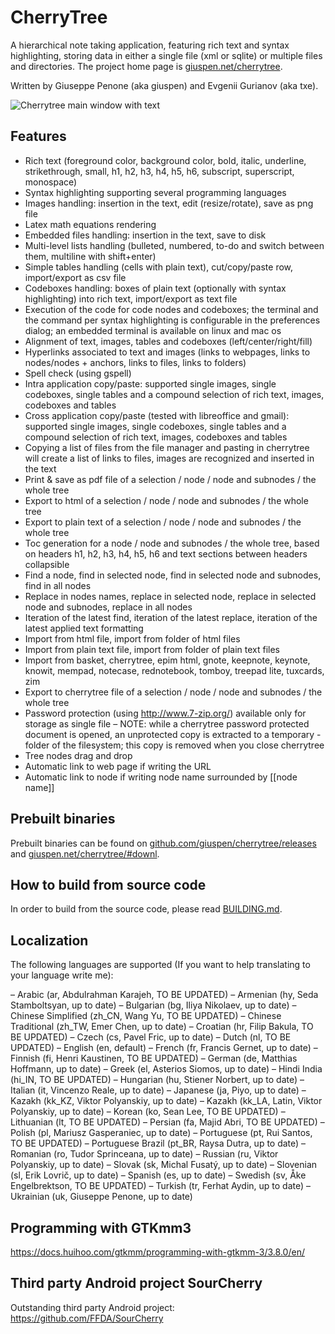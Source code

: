 # CherryTree
A hierarchical note taking application, featuring rich text and syntax highlighting, storing data in either a single file (xml or sqlite) or multiple files and directories.
The project home page is [giuspen.net/cherrytree](https://www.giuspen.net/cherrytree/).

Written by Giuseppe Penone (aka giuspen) and Evgenii Gurianov (aka txe).

![Cherrytree main window with text](docs/cherrytree-main_window_text.png)

## Features
- Rich text (foreground color, background color, bold, italic, underline, strikethrough, small, h1, h2, h3, h4, h5, h6, subscript, superscript, monospace)
- Syntax highlighting supporting several programming languages
- Images handling: insertion in the text, edit (resize/rotate), save as png file
- Latex math equations rendering
- Embedded files handling: insertion in the text, save to disk
- Multi-level lists handling (bulleted, numbered, to-do and switch between them, multiline with shift+enter)
- Simple tables handling (cells with plain text), cut/copy/paste row, import/export as csv file
- Codeboxes handling: boxes of plain text (optionally with syntax highlighting) into rich text, import/export as text file
- Execution of the code for code nodes and codeboxes; the terminal and the command per syntax highlighting is configurable in the preferences dialog; an embedded terminal is available on linux and mac os
- Alignment of text, images, tables and codeboxes (left/center/right/fill)
- Hyperlinks associated to text and images (links to webpages, links to nodes/nodes + anchors, links to files, links to folders)
- Spell check (using gspell)
- Intra application copy/paste: supported single images, single codeboxes, single tables and a compound selection of rich text, images, codeboxes and tables
- Cross application copy/paste (tested with libreoffice and gmail): supported single images, single codeboxes, single tables and a compound selection of rich text, images, codeboxes and tables
- Copying a list of files from the file manager and pasting in cherrytree will create a list of links to files, images are recognized and inserted in the text
- Print & save as pdf file of a selection / node / node and subnodes / the whole tree
- Export to html of a selection / node / node and subnodes / the whole tree
- Export to plain text of a selection / node / node and subnodes / the whole tree
- Toc generation for a node / node and subnodes / the whole tree, based on headers h1, h2, h3, h4, h5, h6 and text sections between headers collapsible
- Find a node, find in selected node, find in selected node and subnodes, find in all nodes
- Replace in nodes names, replace in selected node, replace in selected node and subnodes, replace in all nodes
- Iteration of the latest find, iteration of the latest replace, iteration of the latest applied text formatting
- Import from html file, import from folder of html files
- Import from plain text file, import from folder of plain text files
- Import from basket, cherrytree, epim html, gnote, keepnote, keynote, knowit, mempad, notecase, rednotebook, tomboy, treepad lite, tuxcards, zim
- Export to cherrytree file of a selection / node / node and subnodes / the whole tree
- Password protection (using http://www.7-zip.org/) available only for storage as single file – NOTE: while a cherrytree password protected document is opened, an unprotected copy is extracted to a temporary -folder of the filesystem; this copy is removed when you close cherrytree
- Tree nodes drag and drop
- Automatic link to web page if writing the URL
- Automatic link to node if writing node name surrounded by [[node name]]

## Prebuilt binaries
Prebuilt binaries can be found on [github.com/giuspen/cherrytree/releases](https://github.com/giuspen/cherrytree/releases) and [giuspen.net/cherrytree/#downl](https://www.giuspen.net/cherrytree/#downl).

## How to build from source code
In order to build from the source code, please read [BUILDING.md](BUILDING.md).

## Localization
The following languages are supported (If you want to help translating to your language write me):

– Arabic (ar, Abdulrahman Karajeh, TO BE UPDATED)
– Armenian (hy, Seda Stamboltsyan, up to date)
– Bulgarian (bg, Iliya Nikolaev, up to date)
– Chinese Simplified (zh_CN, Wang Yu, TO BE UPDATED)
– Chinese Traditional (zh_TW, Emer Chen, up to date)
– Croatian (hr, Filip Bakula, TO BE UPDATED)
– Czech (cs, Pavel Fric, up to date)
– Dutch (nl, TO BE UPDATED)
– English (en, default)
– French (fr, Francis Gernet, up to date)
– Finnish (fi, Henri Kaustinen, TO BE UPDATED)
– German (de, Matthias Hoffmann, up to date)
– Greek (el, Asterios Siomos, up to date)
– Hindi India (hi_IN, TO BE UPDATED)
– Hungarian (hu, Stiener Norbert, up to date)
– Italian (it, Vincenzo Reale, up to date)
– Japanese (ja, Piyo, up to date)
– Kazakh (kk_KZ, Viktor Polyanskiy, up to date)
– Kazakh (kk_LA, Latin, Viktor Polyanskiy, up to date)
– Korean (ko, Sean Lee, TO BE UPDATED)
– Lithuanian (lt, TO BE UPDATED)
– Persian (fa, Majid Abri, TO BE UPDATED)
– Polish (pl, Mariusz Gasperaniec, up to date)
– Portuguese (pt, Rui Santos, TO BE UPDATED)
– Portuguese Brazil (pt_BR, Raysa Dutra, up to date)
– Romanian (ro, Tudor Sprinceana, up to date)
– Russian (ru, Viktor Polyanskiy, up to date)
– Slovak (sk, Michal Fusatý, up to date)
– Slovenian (sl, Erik Lovrič, up to date)
– Spanish (es, up to date)
– Swedish (sv, Åke Engelbrektson, TO BE UPDATED)
– Turkish (tr, Ferhat Aydin, up to date)
– Ukrainian (uk, Giuseppe Penone, up to date)

## Programming with GTKmm3
https://docs.huihoo.com/gtkmm/programming-with-gtkmm-3/3.8.0/en/

## Third party Android project SourCherry
Outstanding third party Android project: https://github.com/FFDA/SourCherry
